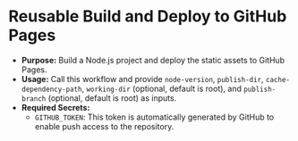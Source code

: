 # Reusable Build and Deploy to GitHub Pages

- **Purpose:** Build a Node.js project and deploy the static assets to GitHub
  Pages.
- **Usage:** Call this workflow and provide `node-version`, `publish-dir`,
  `cache-dependency-path`, `working-dir` (optional, default is root), and
  `publish-branch` (optional, default is root) as inputs.
- **Required Secrets:**
  - `GITHUB_TOKEN`: This token is automatically generated by GitHub to enable
    push access to the repository.
